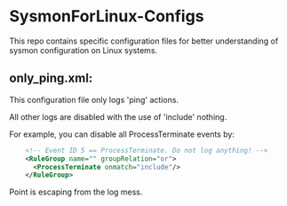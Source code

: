 # SysmonForLinux-Configs
This repo contains specific configuration files for better understanding of sysmon configuration on Linux systems.

## only_ping.xml:
This configuration file only logs 'ping' actions.

All other logs are disabled with the use of 'include' nothing.

For example, you can disable all ProcessTerminate events by:

```xml
    <!-- Event ID 5 == ProcessTerminate. Do not log anything! -->
    <RuleGroup name="" groupRelation="or">
      <ProcessTerminate onmatch="include"/>
    </RuleGroup>
```

Point is escaping from the log mess.
